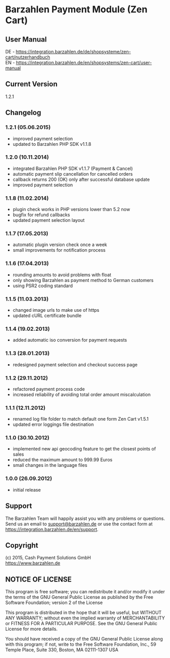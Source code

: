 # Barzahlen Payment Module (Zen Cart)

## User Manual
DE - https://integration.barzahlen.de/de/shopsysteme/zen-cart/nutzerhandbuch  
EN - https://integration.barzahlen.de/en/shopsystems/zen-cart/user-manual

## Current Version
1.2.1

## Changelog

### 1.2.1 (05.06.2015)
* improved payment selection
* updated to Barzahlen PHP SDK v1.1.8

### 1.2.0 (10.11.2014)
* integrated Barzahlen PHP SDK v1.1.7 (Payment & Cancel)
* automatic payment slip cancellation for cancelled orders
* callback returns 200 (OK) only after successful database update
* improved payment selection

### 1.1.8 (11.02.2014)
* plugin check works in PHP versions lower than 5.2 now
* bugfix for refund callbacks
* updated payment selection layout

### 1.1.7 (17.05.2013)
* automatic plugin version check once a week
* small improvements for notification process

### 1.1.6 (17.04.2013)
* rounding amounts to avoid problems with float
* only showing Barzahlen as payment method to German customers
* using PSR2 coding standard

### 1.1.5 (11.03.2013)
* changed image urls to make use of https
* updated cURL certificate bundle

### 1.1.4 (19.02.2013)
* added automatic iso conversion for payment requests

### 1.1.3 (28.01.2013)
* redesigned payment selection and checkout success page

### 1.1.2 (29.11.2012)
* refactored payment process code
* increased reliability of avoiding total order amount miscalculation

### 1.1.1 (12.11.2012)
* renamed log file folder to match default one form Zen Cart v1.5.1
* updated error loggings file destination

### 1.1.0 (30.10.2012)
* implemented new api geocoding feature to get the closest points of sales
* reduced the maximum amount to 999.99 Euros
* small changes in the language files

### 1.0.0 (26.09.2012)
* initial release

## Support
The Barzahlen Team will happily assist you with any problems or questions. Send us an email to support@barzahlen.de or use the contact form at https://integration.barzahlen.de/en/support.

## Copyright
(c) 2015, Cash Payment Solutions GmbH  
https://www.barzahlen.de

## NOTICE OF LICENSE
This program is free software; you can redistribute it and/or modify it under the terms of the GNU General Public License as published by the Free Software Foundation; version 2 of the License

This program is distributed in the hope that it will be useful, but WITHOUT ANY WARRANTY; without even the implied warranty of MERCHANTABILITY or FITNESS FOR A PARTICULAR PURPOSE. See the GNU General Public License for more details.

You should have received a copy of the GNU General Public License along with this program; if not, write to the Free Software Foundation, Inc., 59 Temple Place, Suite 330, Boston, MA 02111-1307 USA